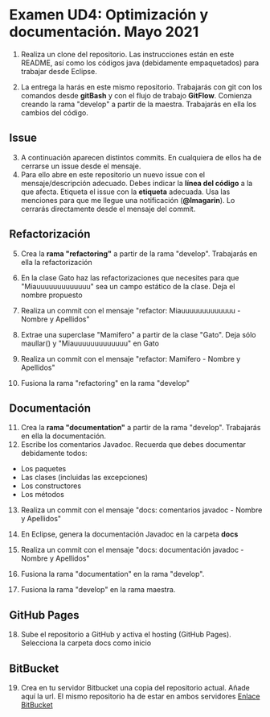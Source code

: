 # Examen UD4: Optimización y documentación. Mayo 2021
1.  Realiza un clone del repositorio. Las instrucciones están en este README, así como los códigos java (debidamente empaquetados) para trabajar desde Eclipse.  
   
2.  La entrega la harás en este mismo repositorio. Trabajarás con git con los comandos desde **gitBash** y con el flujo de trabajo **GitFlow**. Comienza creando la rama "develop" a partir de la maestra. Trabajarás en ella los cambios del código.


## Issue
3. A continuación aparecen distintos commits. En cualquiera de ellos ha de cerrarse un issue desde el mensaje. 
4. Para ello abre en este repositorio un nuevo issue con el mensaje/descripción adecuado. Debes indicar la **línea del código** a la que afecta. Etiqueta el issue con la **etiqueta** adecuada. Usa las menciones para que me llegue una notificación (**@lmagarin**). Lo cerrarás directamente desde el mensaje del commit.

## Refactorización
5. Crea la **rama "refactoring"** a partir de la rama "develop". Trabajarás en ella la refactorización
6. En la clase Gato haz las refactorizaciones que necesites para que "Miauuuuuuuuuuuuu" sea un campo estático de la clase. Deja el nombre propuesto

7. Realiza un commit con el mensaje "refactor: Miauuuuuuuuuuuuu - Nombre y Apellidos" 

8. Extrae una superclase "Mamifero" a partir de la clase "Gato". Deja sólo maullar() y "Miauuuuuuuuuuuuu" en Gato

9. Realiza un commit con el mensaje "refactor: Mamifero - Nombre y Apellidos"
10. Fusiona la rama "refactoring" en la rama "develop" 

## Documentación
11. Crea la **rama "documentation"** a partir de la rama "develop". Trabajarás en ella la documentación.
12. Escribe los comentarios Javadoc. Recuerda que debes documentar debidamente todos:

- Los paquetes 
- Las clases (incluidas las excepciones)
- Los constructores
- Los métodos
 
13. Realiza un commit con el mensaje "docs: comentarios javadoc - Nombre y Apellidos" 

12. En Eclipse, genera la documentación Javadoc en la carpeta **docs**

12. Realiza un commit con el mensaje "docs: documentación javadoc - Nombre y Apellidos" 

12. Fusiona la rama "documentation" en la rama "develop". 

12. Fusiona la rama "develop" en la rama maestra. 

## GitHub Pages

18. Sube el repositorio a GitHub y activa el hosting (GitHub Pages). Selecciona la carpeta docs como inicio

## BitBucket

19. Crea en tu servidor Bitbucket una copia del repositorio actual. Añade aquí la url. El mismo repositorio ha de estar en ambos servidores 
[Enlace BitBucket](https://bitbucket.org/TitoYus45/exud4mayo2021-2-titoyus/src/main/)